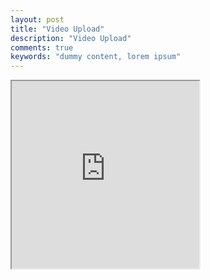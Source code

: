 ```yaml
---
layout: post
title: "Video Upload"
description: "Video Upload"
comments: true
keywords: "dummy content, lorem ipsum"
---
```

<iframe src="https://youtu.be/LR-x4PDjO98" style="width=100%; height:300px"></iframe>
